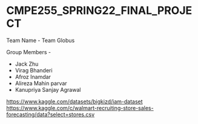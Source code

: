 # CMPE255_SPRING22_FINAL_PROJECT

Team Name - Team Globus

Group Members - 
- Jack Zhu  
- Virag Bhanderi  
- Afroz Inamdar 
- Alireza Mahin parvar  
- Kanupriya Sanjay Agrawal  

https://www.kaggle.com/datasets/bigkizd/iam-dataset
https://www.kaggle.com/c/walmart-recruiting-store-sales-forecasting/data?select=stores.csv
